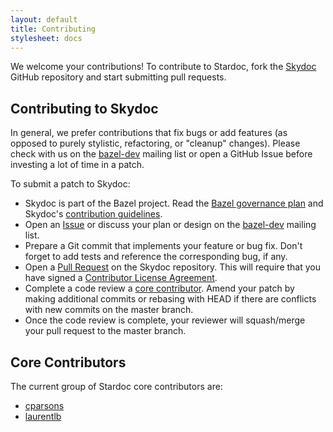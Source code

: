 ```yaml
---
layout: default
title: Contributing
stylesheet: docs
---
```


We welcome your contributions! To contribute to Stardoc, fork the [Skydoc][repo]
GitHub repository and start submitting pull requests.

[repo]: https://github.com/bazelbuild/skydoc

## Contributing to Skydoc

In general, we prefer contributions that fix bugs or add features (as opposed to
purely stylistic, refactoring, or "cleanup" changes). Please check with us on
the [bazel-dev][bazel-dev] mailing list or open a GitHub Issue before investing
a lot of time in a patch.

[bazel-dev]: https://groups.google.com/forum/#!forum/bazel-dev

To submit a patch to Skydoc:

* Skydoc is part of the Bazel project. Read the [Bazel governance
  plan](https://www.bazel.build/governance.html) and Skydoc's [contribution
  guidelines](https://github.com/bazelbuild/skydoc/blob/master/CONTRIBUTING.md).
* Open an [Issue](https://github.com/bazelbuild/skydoc/issues) or discuss your
  plan or design on the [bazel-dev][bazel-dev] mailing list.
* Prepare a Git commit that implements your feature or bug fix. Don't forget to
  add tests and reference the corresponding bug, if any.
* Open a [Pull Request][pull-request] on the Skydoc repository. This will
  require that you have signed a [Contributor License Agreement][cla].
* Complete a code review a [core contributor](#core-contributors). Amend your
  patch by making additional commits or rebasing with HEAD if there are
  conflicts with new commits on the master branch.
* Once the code review is complete, your reviewer will squash/merge your pull
  request to the master branch.

[pull-request]: https://github.com/bazelbuild/skydoc/pulls
[cla]: https://cla.developers.google.com/

## Core Contributors

The current group of Stardoc core contributors are:

* [cparsons](https://github.com/c-parsons)
* [laurentlb](https://github.com/laurentlb)


